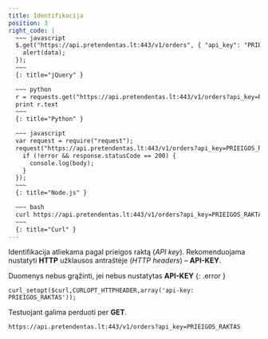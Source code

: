 ```yaml
---
title: Identifikacija
position: 3
right_code: |
  ~~~ javascript
  $.get("https://api.pretendentas.lt:443/v1/orders", { "api_key": "PRIEIGOS_RAKTAS"}, function(data) {
    alert(data);
  });
  ~~~
  {: title="jQuery" }

  ~~~ python
  r = requests.get("https://api.pretendentas.lt:443/v1/orders?api_key=PRIEIGOS_RAKTAS")
  print r.text
  ~~~
  {: title="Python" }

  ~~~ javascript
  var request = require("request");
  request("https://api.pretendentas.lt:443/v1/orders?api_key=PRIEIGOS_RAKTAS", function (error, response, body) {
    if (!error && response.statusCode == 200) {
      console.log(body);
    }
  });
  ~~~
  {: title="Node.js" }

  ~~~ bash
  curl https://api.pretendentas.lt:443/v1/orders?api_key=PRIEIGOS_RAKTAS
  ~~~
  {: title="Curl" }
---
```

Identifikacija atliekama pagal prieigos raktą (*API key*).
Rekomenduojama nustatyti **HTTP** užklausos antraštėje (*HTTP headers*) – **API-KEY**.

Duomenys nebus grąžinti, jei nebus nustatytas **API-KEY**
  {: .error }

~~~
curl_setopt($curl,CURLOPT_HTTPHEADER,array('api-key: PRIEIGOS_RAKTAS'));
~~~

Testuojant galima perduoti per **GET**.

~~~
https://api.pretendentas.lt:443/v1/orders?api_key=PRIEIGOS_RAKTAS
~~~
